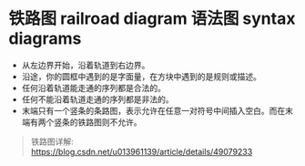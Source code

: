 # 铁路图 railroad diagram 语法图 syntax diagrams

* 从左边界开始，沿着轨道到右边界。 
* 沿途，你的圆框中遇到的是字面量，在方块中遇到的是规则或描述。
* 任何沿着轨道能走通的序列都是合法的。
* 任何不能沿着轨道走通的序列都是非法的。
* 末端只有一个竖条的条路图，表示允许在任意一对符号中间插入空白。而在末端有两个竖条的铁路图则不允许。

> 铁路图详解: https://blog.csdn.net/u013961139/article/details/49079233



